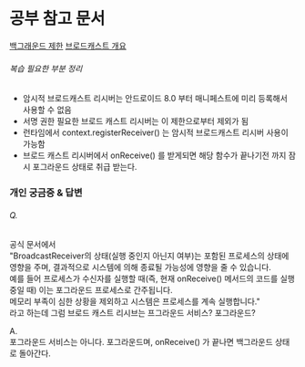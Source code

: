 # 공부 참고 문서

[백그래운드 제한](https://developer.android.com/guide/components/services?hl=ko)
[브로드캐스트 개요](https://developer.android.com/guide/components/broadcasts?hl=ko)


###### 복습 필요한 부분 정리

- 암시적 브로드캐스트 리시버는 안드로이드 8.0 부터 매니페스트에 미리 등록해서 사용할 수 없음 
- 서명 권한 필요한 브로드 캐스트 리시버는 이 제한으로부터 제외가 됨   
- 런타임에서 context.registerReceiver() 는 암시적 브로드캐스트 리시버 사용이 가능함 
- 브로드 캐스트 리시버에서 onReceive() 를 받게되면 해당 함수가 끝나기전 까지 잠시 포그라운드 상태로 취급 받는다. 

### 개인 궁금증 & 답변

###### Q.   

공식 문서에서   
"BroadcastReceiver의 상태(실행 중인지 아닌지 여부)는 포함된 프로세스의 상태에 영향을 주며, 결과적으로 시스템에 의해 종료될 가능성에 영향을 줄 수 있습니다.   
예를 들어 프로세스가 수신자를 실행할 때(즉, 현재 onReceive() 메서드의 코드를 실행 중일 때) 이는 포그라운드 프로세스로 간주됩니다.   
메모리 부족이 심한 상황을 제외하고 시스템은 프로세스를 계속 실행합니다."   
라고 하는데 그럼 브로드 캐스트 리시브는 프그라운드 서비스? 포그라운드?   
   
A.    
포그라운드 서비스는 아니다. 포그라운드며, onReceive() 가 끝나면 백그라운드 상태로 돌아간다.